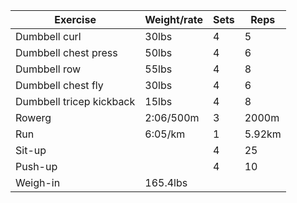 Exercise|Weight/rate|Sets|Reps
-|-|-|-
Dumbbell curl|30lbs|4|5
Dumbbell chest press|50lbs|4|6
Dumbbell row|55lbs|4|8
Dumbbell chest fly|30lbs|4|6
Dumbbell tricep kickback|15lbs|4|8
Rowerg|2:06/500m|3|2000m
Run|6:05/km|1|5.92km
Sit-up||4|25
Push-up||4|10
Weigh-in|165.4lbs||
